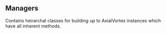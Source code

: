 ## Managers
Contains heirarchal classes for building up to AxialVortex instances which have all inherent methods. 


